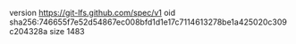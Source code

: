 version https://git-lfs.github.com/spec/v1
oid sha256:746655f7e52d54867ec008bfd1d1e17c7114613278be1a425020c309c204328a
size 1483
